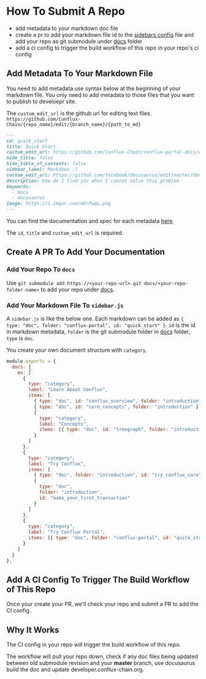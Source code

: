 # How To Submit A Repo

- add metadata to your markdown doc file
- create a pr to add your markdown file id to the [sidebars
  config](../sidebars.js) file and add your repo as git submodule under
  [docs](./docs) folder   
- add a ci config to trigger the build workflow of this repo in your repo's ci
  config 

## Add Metadata To Your Markdown File

You need to add metadata use syntax below at the beginning of your markdown file.
You only need to add metadata to those files that you want to publish to
develoepr site.

The `custom_edit_url` is the github url for editing text files.
`https://github.com/Conflux-Chain/{repo_name}/edit/{branch_name}/{path_to_md}`

```md
---
id: quick_start
title: Quick Start
custom_edit_url: https://github.com/Conflux-Chain/conflux-portal-docs/edit/master/01_Examples/00_Low_Level_CFX_Transfer.md
hide_title: false
hide_table_of_contents: false
sidebar_label: Markdown :)
custom_edit_url: https://github.com/facebook/docusaurus/edit/master/docs/api-doc-markdown.md
description: How do I find you when I cannot solve this problem
keywords:
  - docs
  - docusaurus
image: https://i.imgur.com/mErPwqL.png
---
```

You can find the documentation and spec for each metadata
[here](https://v2.docusaurus.io/docs/markdown-features#markdown-headers
"docusaurus markdown-headers documentation").  

The `id`, `title` and `custom_edit_url` is required.

## Create A PR To Add Your Documentation

### Add Your Repo To `docs`

Use `git submodule add https://<your-repo-url>.git docs/<your-repo-folder-name>`
to add your repo under [docs](./docs).

### Add Your Markdown File To `sidebar.js`

A `sidebar.js` is like the below one. Each markdown can be added as `{ type:
"doc", folder: "conflux-portal", id: "quick_start" }`. `id` is the id in
markdown metadata, `folder` is the git submodule folder in [docs](./docs)
folder, `type` is `doc`. 

You create your own document structure with `category`.

```js
module.exports = {
  docs: {
    en: [
      {
        type: "category",
        label: "Learn About Conflux",
        items: [
          { type: "doc", id: "conflux_overview", folder: "introduction" },
          { type: "doc", id: "core_concepts", folder: "introduction" },
          {
            type: "category",
            label: "Concepts",
            items: [{ type: "doc", id: "treegraph", folder: "introduction" }]
          }
        ]
      },
      {
        type: "category",
        label: "Try Conflux",
        items: [
          { type: "doc", folder: "introduction", id: "try_conflux_core" },
          {
            type: "doc",
            folder: "introduction",
            id: "make_your_first_transaction"
          }
        ]
      },
      {
        type: "category",
        label: "Try Conflux Portal",
        items: [{ type: "doc", folder: "conflux-portal", id: "quick_start" }]
      }
    ]
  }
};
```

## Add A CI Config To Trigger The Build Workflow of This Repo

Once your create your PR, we'll check your repo and submit a PR to add the CI
config. 

## Why It Works

The CI config in your repo will trigger the build workflow of this repo.

The workflow will pull your repo down, check if any doc files being updated
between old submodule revision and your **master** branch, use docusaurus build
the doc and update developer.conflux-chain.org. 
